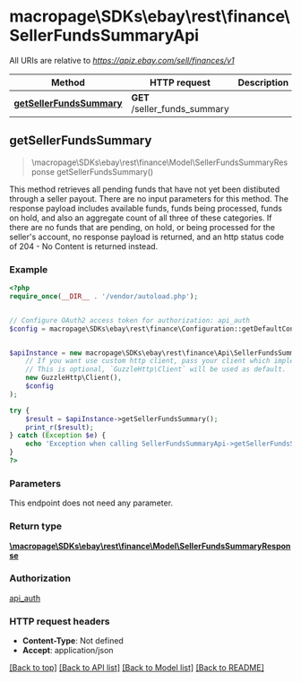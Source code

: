 # macropage\SDKs\ebay\rest\finance\SellerFundsSummaryApi

All URIs are relative to *https://apiz.ebay.com/sell/finances/v1*

Method | HTTP request | Description
------------- | ------------- | -------------
[**getSellerFundsSummary**](SellerFundsSummaryApi.md#getSellerFundsSummary) | **GET** /seller_funds_summary | 



## getSellerFundsSummary

> \macropage\SDKs\ebay\rest\finance\Model\SellerFundsSummaryResponse getSellerFundsSummary()



This method retrieves all pending funds that have not yet been distibuted through a seller payout. There are no input parameters for this method. The response payload includes available funds, funds being processed, funds on hold, and also an aggregate count of all three of these categories. If there are no funds that are pending, on hold, or being processed for the seller's account, no response payload is returned, and an http status code of 204 - No Content is returned instead.

### Example

```php
<?php
require_once(__DIR__ . '/vendor/autoload.php');


// Configure OAuth2 access token for authorization: api_auth
$config = macropage\SDKs\ebay\rest\finance\Configuration::getDefaultConfiguration()->setAccessToken('YOUR_ACCESS_TOKEN');


$apiInstance = new macropage\SDKs\ebay\rest\finance\Api\SellerFundsSummaryApi(
    // If you want use custom http client, pass your client which implements `GuzzleHttp\ClientInterface`.
    // This is optional, `GuzzleHttp\Client` will be used as default.
    new GuzzleHttp\Client(),
    $config
);

try {
    $result = $apiInstance->getSellerFundsSummary();
    print_r($result);
} catch (Exception $e) {
    echo 'Exception when calling SellerFundsSummaryApi->getSellerFundsSummary: ', $e->getMessage(), PHP_EOL;
}
?>
```

### Parameters

This endpoint does not need any parameter.

### Return type

[**\macropage\SDKs\ebay\rest\finance\Model\SellerFundsSummaryResponse**](../Model/SellerFundsSummaryResponse.md)

### Authorization

[api_auth](../../README.md#api_auth)

### HTTP request headers

- **Content-Type**: Not defined
- **Accept**: application/json

[[Back to top]](#) [[Back to API list]](../../README.md#documentation-for-api-endpoints)
[[Back to Model list]](../../README.md#documentation-for-models)
[[Back to README]](../../README.md)

